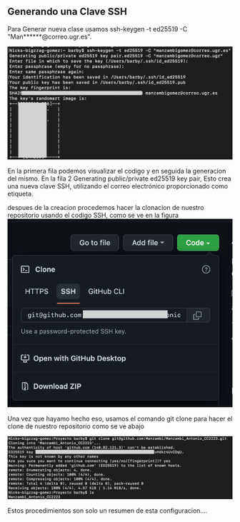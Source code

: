 ## Generando una Clave SSH
 
  Para Generar nueva clase usamos ssh-keygen -t ed25519 -C "Man******@correo.ugr.es".
  

![GenerandounanuevaSSH](../imagenes/GenerandounanuevaSSH.png)

En la primera fila podemos visualizar el codigo y en seguida la generacion del mismo.
En la fila 2 Generating public/private ed25519 key pair,  Esto crea una nueva clave SSH, 
utilizando el correo electrónico proporcionado como etiqueta.

despues de la creacion procedemos hacer la clonacion de nuestro repositorio usando el codigo SSH, como se ve en la figura
![GenerandounanuevaSSH](../imagenes/ClonandoconSSH.png)

Una vez que hayamo hecho eso, usamos el comando git clone para hacer el clone de nuestro repositorio como se ve abajo

![GenerandounanuevaSSH](../imagenes/ProcedimientodelcloneMedianteSSH.png)


Estos procedimientos son solo un resumen de esta configuracion....
